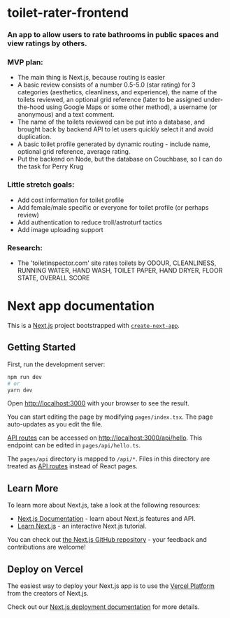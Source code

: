 # toilet-rater-frontend
### An app to allow users to rate bathrooms in public spaces and view ratings by others.

### MVP plan:
- The main thing is Next.js, because routing is easier
- A basic review consists of a number 0.5-5.0 (star rating) for 3 categories (aesthetics, cleanliness, and experience), the name of the toilets reviewed, an optional grid reference (later to be assigned under-the-hood using Google Maps or some other method), a username (or anonymous) and a text comment.
- The name of the toilets reviewed can be put into a database, and brought back by backend API to let users quickly select it and avoid duplication.
- A basic toilet profile generated by dynamic routing - include name, optional grid reference, average rating.
- Put the backend on Node, but the database on Couchbase, so I can do the task for Perry Krug

### Little stretch goals:
- Add cost information for toilet profile
- Add female/male specific or everyone for toilet profile (or perhaps review)
- Add authentication to reduce troll/astroturf tactics
- Add image uploading support

### Research:
- The 'toiletinspector.com' site rates toilets by ODOUR, CLEANLINESS, RUNNING WATER, HAND WASH, TOILET PAPER, HAND DRYER, FLOOR STATE, OVERALL SCORE


# Next app documentation

This is a [Next.js](https://nextjs.org/) project bootstrapped with [`create-next-app`](https://github.com/vercel/next.js/tree/canary/packages/create-next-app).

## Getting Started

First, run the development server:

```bash
npm run dev
# or
yarn dev
```

Open [http://localhost:3000](http://localhost:3000) with your browser to see the result.

You can start editing the page by modifying `pages/index.tsx`. The page auto-updates as you edit the file.

[API routes](https://nextjs.org/docs/api-routes/introduction) can be accessed on [http://localhost:3000/api/hello](http://localhost:3000/api/hello). This endpoint can be edited in `pages/api/hello.ts`.

The `pages/api` directory is mapped to `/api/*`. Files in this directory are treated as [API routes](https://nextjs.org/docs/api-routes/introduction) instead of React pages.

## Learn More

To learn more about Next.js, take a look at the following resources:

- [Next.js Documentation](https://nextjs.org/docs) - learn about Next.js features and API.
- [Learn Next.js](https://nextjs.org/learn) - an interactive Next.js tutorial.

You can check out [the Next.js GitHub repository](https://github.com/vercel/next.js/) - your feedback and contributions are welcome!

## Deploy on Vercel

The easiest way to deploy your Next.js app is to use the [Vercel Platform](https://vercel.com/new?utm_medium=default-template&filter=next.js&utm_source=create-next-app&utm_campaign=create-next-app-readme) from the creators of Next.js.

Check out our [Next.js deployment documentation](https://nextjs.org/docs/deployment) for more details.
